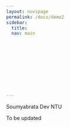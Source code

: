 ```yaml
---
layout: novipage
permalink: /docs/demo2
sidebar:
  title: 
  nav: main











---
```

Soumyabrata Dev
NTU

To be updated
